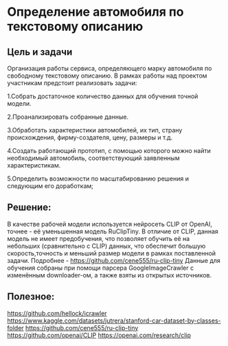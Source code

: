 # Определение автомобиля по текстовому описанию
## Цель и задачи
Организация работы сервиса, определяющего марку автомобиля по свободному текстовому описанию.
В рамках работы над проектом участникам предстоит реализовать задачи:

1.Собрать достаточное количество данных для обучения точной модели.
	
2.Проанализировать собранные данные.
	
3.Обработать характеристики автомобилей, их тип, страну происхождения,
фирму-создателя, цену, размеры и т.д.
	
4.Создать работающий прототип, с помощью которого 
можно найти необходимый автомобиль, соответствующий заявленным характеристикам.
	
5.Определить возможности по масштабированию решения и следующим его доработкам;

## Решение:

В качестве рабочей модели используется нейросеть CLIP от OpenAI, точнее - её уменьшенная модель 
RuClipTiny. В отличие от CLIP, данная модель не имеет предобучения, что позволяет обучить её на небольших (сравнительно с CLIP) данных,
что обеспечит большую скорость,точность и меньший размер модели в рамках поставленной задачи.
Подробнее - https://github.com/cene555/ru-clip-tiny
Данные для обучения собраны при помощи парсера GoogleImageCrawler с изменённым downloader-ом, а также взяты из открытых источников.

## Полезное:

https://github.com/hellock/icrawler
https://www.kaggle.com/datasets/jutrera/stanford-car-dataset-by-classes-folder
https://github.com/cene555/ru-clip-tiny
https://github.com/openai/CLIP
https://openai.com/research/clip
